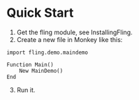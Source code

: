 # Quick Start #

  1. Get the fling module, see InstallingFling.
  1. Create a new file in Monkey like this:

```
import fling.demo.maindemo

Function Main()
    New MainDemo()
End
```

3. Run it.